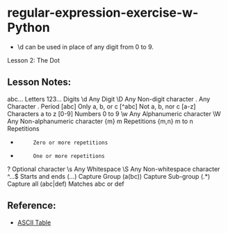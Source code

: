 # regular-expression-exercise-w-Python

* \d can be used in place of any digit from 0 to 9. 

Lesson 2: The Dot

## Lesson Notes:
abc…	   Letters
123… 	   Digits
\d	       Any Digit
\D	       Any Non-digit character
.	       Any Character
\.	       Period
[abc]	   Only a, b, or c
[^abc] 	   Not a, b, nor c
[a-z]	   Characters a to z
[0-9]	   Numbers 0 to 9
\w	       Any Alphanumeric character
\W	       Any Non-alphanumeric character
{m}	       m Repetitions
{m,n}	   m to n Repetitions
*	       Zero or more repetitions
+	       One or more repetitions
?	       Optional character
\s	       Any Whitespace
\S	       Any Non-whitespace character
^…$ 	   Starts and ends
(…)	       Capture Group
(a(bc))	   Capture Sub-group
(.*)	   Capture all
(abc|def)  Matches abc or def

## Reference:
* [ASCII Table](https://en.wikipedia.org/wiki/ASCII#ASCII_printable_characters)
